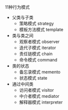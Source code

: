 11种行为模式
- 父类与子类
  - 策略模式 strategy
  - 模板方法模式 template
- 类与类之间
  - 观察者模式 observer
  - 迭代子模式 iterator
  - 责任链模式 chain
  - 命令模式 command
- 类的状态
  - 备忘录模式 memento
  - 状态模式 state
- 通过中间类
  - 访问者模式 visitor
  - 中介者模式 mediator
  - 解释器模式 interpreter
